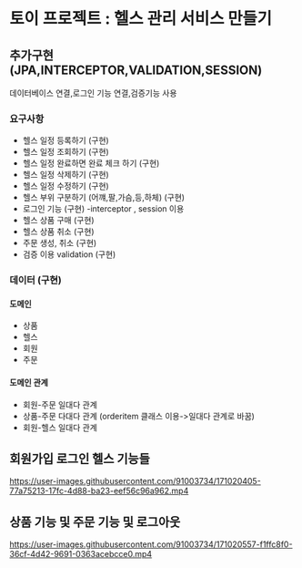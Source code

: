 # 토이 프로젝트 : 헬스 관리 서비스 만들기


## 추가구현(JPA,INTERCEPTOR,VALIDATION,SESSION)

데이터베이스 연결,로그인 기능 연결,검증기능 사용 



### 요구사항

 * 헬스 일정 등록하기   (구현)
 * 헬스 일정 조회하기   (구현)
 * 헬스 일정 완료하면 완료 체크 하기   (구현)
 * 헬스 일정 삭제하기 (구현)
 * 헬스 일정 수정하기  (구현)
 * 헬스 부위 구분하기 (어꺠,팔,가슴,등,하체)   (구현) 
 * 로그인 기능      (구현)  -interceptor , session 이용
 * 헬스 상품 구매 (구현)
 * 헬스 상품 취소 (구현)
 * 주문 생성, 취소  (구현)
 * 검증 이용 validation  (구현)
 
 ### 데이터   (구현)
  #### 도메인
  * 상품
  * 헬스
  * 회원
  * 주문
  #### 도메인 관계

  * 회원-주문 일대다 관계 
  * 상품-주문 다대다 관계 (orderitem 클래스 이용->일대다 관계로 바꿈)
  * 회원-헬스 일대다 관계
 

## 회원가입 로그인 헬스 기능들
https://user-images.githubusercontent.com/91003734/171020405-77a75213-17fc-4d88-ba23-eef56c96a962.mp4

## 상품 기능 및 주문 기능 및 로그아웃

https://user-images.githubusercontent.com/91003734/171020557-f1ffc8f0-36cf-4d42-9691-0363acebcce0.mp4



    


